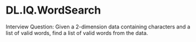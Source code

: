 # DL.IQ.WordSearch
Interview Question: Given a 2-dimension data containing characters and a list of valid words, find a list of valid words from the data.
